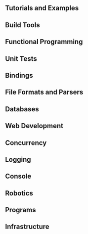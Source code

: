 ## Tutorials and Examples


## Build Tools


## Functional Programming


## Unit Tests


## Bindings


## File Formats and Parsers


## Databases


## Web Development


## Concurrency


## Logging


## Console


## Robotics


## Programs


## Infrastructure

